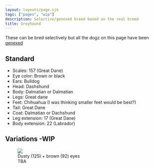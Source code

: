 ```yaml
---
layout: layouts/page.njk
tags: ["pages", "wip"]
description: Selective/genexed breed based on the real breed
title: Greyhound
---
```


These can be bred selectively but all the dogz on this page have been [genexed](/genex)

## Standard

- Scales: 157 (Great Dane)
- Eye color: Brown or black
- Ears: Bulldog
- Head: Dashshund 
- Body: Dalmatian or Dalmatian
- Legs: Great dane
- Feet: Chihuahua (I was thinking smaller feet would be best?)
- Tail: Great Dane
- Coat: Dalmatian or Dachshund
- Leg extension: 17 (Great Dane)
- Body extension: 22 (Labrador)

## Variations -WIP

<div class="breed-pics">
  
  <div>
    <figure>
      <img src="https://cdn.glitch.com/e8c48446-7221-44a1-aabd-d809cd1d1e34%2Fgreyhound.png?v=1625354742349" >
      <figcaption> Dusty (125) + brown (92) eyes <br/>
       TBA</figcaption>
    </figure>
  </div>
  
</div>

